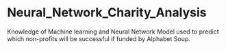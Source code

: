 # Neural_Network_Charity_Analysis
Knowledge of Machine learning and Neural Network Model used to predict which non-profits will be successful if funded by Alphabet Soup.
